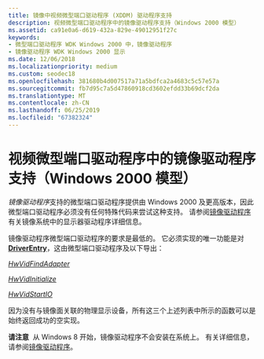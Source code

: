 ```yaml
---
title: 镜像中视频微型端口驱动程序 (XDDM) 驱动程序支持
description: 视频微型端口驱动程序中的镜像驱动程序支持（Windows 2000 模型）
ms.assetid: ca91e0a6-d619-432a-829e-49012951f27c
keywords:
- 微型端口驱动程序 WDK Windows 2000 中，镜像驱动程序
- 镜像驱动程序 WDK Windows 2000 显示
ms.date: 12/06/2018
ms.localizationpriority: medium
ms.custom: seodec18
ms.openlocfilehash: 381680b4d007517a71a5bdfca2a4683c5c57e57a
ms.sourcegitcommit: fb7d95c7a5d47860918cd3602efdd33b69dcf2da
ms.translationtype: MT
ms.contentlocale: zh-CN
ms.lasthandoff: 06/25/2019
ms.locfileid: "67382324"
---
```

# <a name="mirror-driver-support-in-video-miniport-drivers-windows-2000-model"></a>视频微型端口驱动程序中的镜像驱动程序支持（Windows 2000 模型）

*镜像驱动程序*支持的微型端口驱动程序提供由 Windows 2000 及更高版本，因此微型端口驱动程序必须没有任何特殊代码来尝试这种支持。 请参阅[镜像驱动程序](mirror-drivers.md)有关镜像系统中的显示器驱动程序详细信息。

镜像驱动程序微型端口驱动程序的要求是最低的。 它必须实现的唯一功能是对[ **DriverEntry**](https://docs.microsoft.com/windows-hardware/drivers/display/driverentry-of-video-miniport-driver)，这由微型端口驱动程序及以下导出：

[*HwVidFindAdapter*](https://docs.microsoft.com/windows-hardware/drivers/ddi/content/video/nc-video-pvideo_hw_find_adapter)

[*HwVidInitialize*](https://docs.microsoft.com/windows-hardware/drivers/ddi/content/video/nc-video-pvideo_hw_initialize)

[*HwVidStartIO*](https://docs.microsoft.com/windows-hardware/drivers/ddi/content/video/nc-video-pvideo_hw_start_io)

因为没有与镜像面关联的物理显示设备，所有这三个上述列表中所示的函数可以是始终返回成功的空实现。

**请注意**  从 Windows 8 开始，镜像驱动程序不会安装在系统上。 有关详细信息，请参阅[镜像驱动程序](mirror-drivers.md)。

 

 

 





